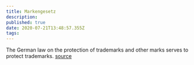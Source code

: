 ```yaml
---
title: Markengesetz
description: 
published: true
date: 2020-07-21T13:48:57.355Z
tags: 
---
```


The German law on the protection of trademarks and other marks serves to protect trademarks.
[source](https://www.gesetze-im-internet.de/markeng/)